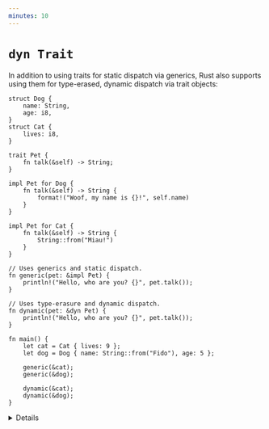 ```yaml
---
minutes: 10
---
```


# `dyn Trait`

In addition to using traits for static dispatch via generics, Rust also supports
using them for type-erased, dynamic dispatch via trait objects:

```rust,editable
struct Dog {
    name: String,
    age: i8,
}
struct Cat {
    lives: i8,
}

trait Pet {
    fn talk(&self) -> String;
}

impl Pet for Dog {
    fn talk(&self) -> String {
        format!("Woof, my name is {}!", self.name)
    }
}

impl Pet for Cat {
    fn talk(&self) -> String {
        String::from("Miau!")
    }
}

// Uses generics and static dispatch.
fn generic(pet: &impl Pet) {
    println!("Hello, who are you? {}", pet.talk());
}

// Uses type-erasure and dynamic dispatch.
fn dynamic(pet: &dyn Pet) {
    println!("Hello, who are you? {}", pet.talk());
}

fn main() {
    let cat = Cat { lives: 9 };
    let dog = Dog { name: String::from("Fido"), age: 5 };

    generic(&cat);
    generic(&dog);

    dynamic(&cat);
    dynamic(&dog);
}
```

<details>

- Generics, including `impl Trait`, use monomorphization to create a specialized
  instance of the function for each different type that the generic is
  instantiated with. This means that calling a trait method from within a
  generic function still uses static dispatch, as the compiler has full type
  information and can resolve which type's trait implementation to use.

- When using `dyn Trait`, it instead uses dynamic dispatch through a
  [virtual method table][vtable] (vtable). This is the same mechanism that is
  commonly used for classes in OO languages where there's a single version 
  of `fn dynamic` that is used regardless of what type of `Pet` is passed in.

- Because - in contrast to `impl Trait` / generics - when using `dyn Trait` the
  actual underlying type of the function argument implementing the trait is not
  known, trait objects always needs to be behind some kind of indirection. In 
  this case it's a reference, though smart pointer types like `Box` can also be 
  used (this will be demonstrated in session 5).

- At runtime, a `&dyn Pet` is represented as a "fat pointer", i.e. a pair of two
  pointers: One pointer points to the concrete object that implements `Pet`, and
  the other points to the vtable for the trait implementation for that type.
  When calling the `talk` method on `&dyn Pet` the compiler looks up the
  function pointer for `talk` in the vtable and then invokes the function,
  passing the pointer to the `Dog` or `Cat` into that function. The compiler
  doesn't need to know the concrete type of the `Pet` in order to do this.

- A `dyn Trait` is considered to be "type-erased", because we no longer have
  compile-time knowledge of what the concrete type is.

[vtable]: https://en.wikipedia.org/wiki/Virtual_method_table

</details>
